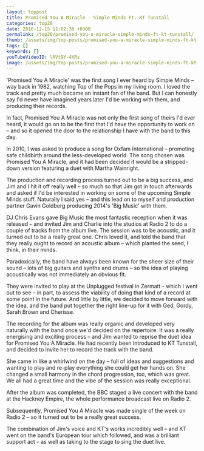 ```yaml
---
layout: toppost
title: Promised You A Miracle - Simple Minds Ft. KT Tunstall
categories: top20
date: 2016-12-15 11:02:36 +0300
permalink: /top20/promised-you-a-miracle-simple-minds-ft-kt-tunstall/
thumb: /assets/img/top-posts/promised-you-a-miracle-simple-minds-ft-kt-tunstall.jpg
tags: []
keywords: []
youTubeVideoID: lAVt9Y-4XRs
image: /assets/img/top-posts/promised-you-a-miracle-simple-minds-ft-kt-tunstall.jpg
---
```


'Promised You A Miracle' was the first song I ever heard by Simple Minds – way back in 1982, watching Top of the Pops in my living room. I loved the track and pretty much became an instant fan of the band. But I can honestly say I'd never have imagined years later I'd be working with them, and producing their records.

In fact, Promised You A Miracle was not only the first song of theirs I'd ever heard, it would go on to be the first that I'd have the opportunity to work on – and so it opened the door to the relationship I have with the band to this day.

In 2010, I was asked to produce a song for Oxfam International – promoting safe childbirth around the less-developed world. The song chosen was Promised You A Miracle, and it had been decided it would be a stripped-down version featuring a duet with Martha Wainright.

The production and recording process turned out to be a big success, and Jim and I hit it off really well – so much so that Jim got in touch afterwards and asked if I'd be interested in working on some of the upcoming Simple Minds stuff. Naturally I said yes – and this lead on to myself and production partner Gavin Goldberg producing 2014's 'Big Music' with them.

DJ Chris Evans gave Big Music the most fantastic reception when it was released – and invited Jim and Charlie into the studios at Radio 2 to do a couple of tracks from the album live. The session was to be acoustic, and it turned out to be a really great one. Chris loved it, and told the band that they really ought to record an acoustic album – which planted the seed, I think, in their minds. 

Paradoxically, the band have always been known for the sheer size of their sound – lots of big guitars and synths and drums – so the idea of playing acoustically was not immediately an obvious fit.

They were invited to play at the Unplugged festival in Zermatt - which I went out to see – in part, to assess the viability of doing that kind of a record at some point in the future. And little by little, we decided to move forward with the idea, and the band put together the right line-up for it with Ged, Gordy, Sarah Brown and Cherisse.

The recording for the album was really organic and developed very naturally with the band once we'd decided on the repertoire. It was a really energising and exciting process – and Jim wanted to reprise the duet idea for Promised You A Miracle. He had recently been introduced to KT Tunstall, and decided to invite her to record the track with the band.

She came in like a whirlwind on the day – full of ideas and suggestions and wanting to play and re-play everything she could get her hands on. She changed a small harmony in the chord progression, too, which was great. We all had a great time and the vibe of the session was really exceptional.

After the album was completed, the BBC staged a live concert with the band at the Hackney Empire, the whole performance broadcast live on Radio 2.

Subsequently, Promised You A Miracle was made single of the week on Radio 2 – so it turned out to be a really great success.

The combination of Jim's voice and KT's works incredibly well – and KT went on the band's European tour which followed, and was a brilliant support act – as well as taking to the stage to sing the duet live.